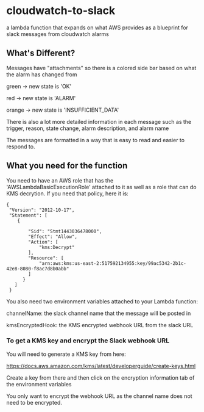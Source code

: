 # cloudwatch-to-slack
a lambda function that expands on what AWS provides as a blueprint
for slack messages from cloudwatch alarms

## What's Different?
Messages have "attachments" so there is a colored side bar based on what
the alarm has changed from 

green -> new state is 'OK'

red -> new state is 'ALARM'

orange -> new state is 'INSUFFICIENT_DATA'

There is also a lot more detailed information in each message such as the trigger, reason, state change, alarm description, and alarm name

The messages are formatted in a way that is easy to read and easier to respond to. 

## What you need for the function
You need to have an AWS role that has the 
'AWSLambdaBasicExecutionRole' attached to it as well as 
a role that can do KMS decrytion. If you need that policy,
here it is:

    {    
     "Version": "2012-10-17",
     "Statement": [
        {
        
            "Sid": "Stmt1443036478000",
            "Effect": "Allow",
            "Action": [
                "kms:Decrypt"
            ],
            "Resource": [
                "arn:aws:kms:us-east-2:517592134955:key/99ac5342-2b1c-42e8-8080-f8ac7d8b0abb"
            ]
          }
       ]   
     }

You also need two environment variables attached to your Lambda function:

channelName: the slack channel name that the message will be posted in

kmsEncryptedHook: the KMS encrypted webhook URL from the slack URL

### To get a KMS key and encrypt the Slack webhook URL
You will need to generate a KMS key from here:

https://docs.aws.amazon.com/kms/latest/developerguide/create-keys.html

Create a key from there and then click on the encryption information tab of the environment variables

You only want to encrypt the webhook URL as the channel name does not need to be encrypted.
